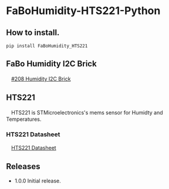 # FaBoHumidity-HTS221-Python

## How to install.

```
pip install FaBoHumidity_HTS221
```

## FaBo Humidity I2C Brick

　[#208 Humidity I2C Brick](http://fabo.io/208.html)

## HTS221

　HTS221 is STMicroelectronics's mems sensor for Humidty and Temperatures.

### HTS221 Datasheet

　[HTS221 Datasheet](http://www.st.com/st-web-ui/static/active/jp/resource/technical/document/datasheet/DM00116291.pdf)

## Releases

- 1.0.0 Initial release.

